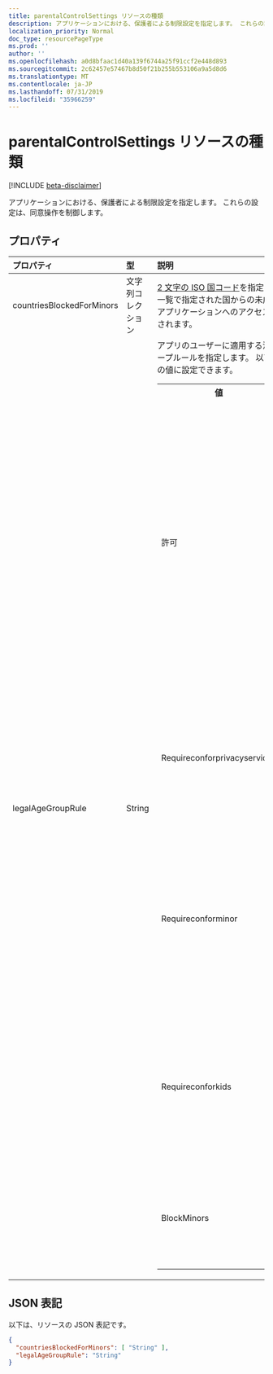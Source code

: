 ```yaml
---
title: parentalControlSettings リソースの種類
description: アプリケーションにおける、保護者による制限設定を指定します。 これらの設定は、同意操作を制御します。
localization_priority: Normal
doc_type: resourcePageType
ms.prod: ''
author: ''
ms.openlocfilehash: a0d8bfaac1d40a139f6744a25f91ccf2e448d893
ms.sourcegitcommit: 2c62457e57467b8d50f21b255b553106a9a5d8d6
ms.translationtype: MT
ms.contentlocale: ja-JP
ms.lasthandoff: 07/31/2019
ms.locfileid: "35966259"
---
```

# <a name="parentalcontrolsettings-resource-type"></a>parentalControlSettings リソースの種類

[!INCLUDE [beta-disclaimer](../../includes/beta-disclaimer.md)]

アプリケーションにおける、保護者による制限設定を指定します。 これらの設定は、同意操作を制御します。

## <a name="properties"></a>プロパティ

| プロパティ | 型 | 説明 |
:---------------|:--------|:----------|
|countriesBlockedForMinors|文字列コレクション| [2 文字の ISO 国コード](https://www.iso.org/iso-3166-country-codes.html)を指定します。 この一覧で指定された国からの未成年者では、アプリケーションへのアクセスがブロックされます。|
|legalAgeGroupRule| String | アプリのユーザーに適用する法的年齢グループルールを指定します。 以下のいずれかの値に設定できます。 <table><tr><th>値</th><th>説明</th></tr><tr><td>許可</td><td>既定値です。 リーガルの最小値を強制します。 これは、欧州連合と韓国の未成年者について、キッズセーフティが必要であることを意味します。</td></tr><tr><td>Requireconforprivacyservices</td><td>ユーザーが COPPA ルールに準拠する生年月日を指定することを強制します。 </td></tr><tr><td>Requireconforminor</td><td>国のマイナールールに関係なく、18才以下の年齢に対しては、上位下位の同意が必要です。</td></tr><tr><td>Requireconforkids</td><td>国のマイナールールに関係なく、14才未満の年齢に対して上位下位の同意が必要です。</td></tr><tr><td>BlockMinors</td><td>未成年者がアプリを使用することをブロックします。</td></tr></table> |

## <a name="json-representation"></a>JSON 表記
以下は、リソースの JSON 表記です。

<!--{
  "blockType": "resource",
  "@odata.type": "microsoft.graph.parentalControlSettings"
}-->
```json
{
  "countriesBlockedForMinors": [ "String" ],
  "legalAgeGroupRule": "String"
}

```
